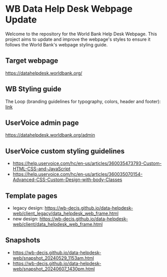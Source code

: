 # WB Data Help Desk Webpage Update
Welcome to the repository for the World Bank Help Desk Webpage. This project aims to update and improve the webpage's styles to ensure it follows the World Bank's webpage styling guide.

## Target webpage
https://datahelpdesk.worldbank.org/

## WB Styling guide
The Loop (branding guidelines for typography, colors, header and footer): [link](https://wb-decis.github.io/data-helpdesk-web/theloop.worldbank.org/index.html)

## UserVoice admin page
https://datahelpdesk.worldbank.org/admin

## UserVoice custom styling guidelines
- https://help.uservoice.com/hc/en-us/articles/360035473793-Custom-HTML-CSS-and-JavaScript
- https://help.uservoice.com/hc/en-us/articles/360035070154-Advanced-CSS-Custom-Design-with-body-Classes 

## Template pages
- legacy design: https://wb-decis.github.io/data-helpdesk-web/client_legacy/data_helpdesk_web_frame.html
- new design: https://wb-decis.github.io/data-helpdesk-web/client/data_helpdesk_web_frame.html

## Snapshots
- https://wb-decis.github.io/data-helpdesk-web/snapshot_20240529_1153am.html
- https://wb-decis.github.io/data-helpdesk-web/snapshot_20240607_1430pm.html
